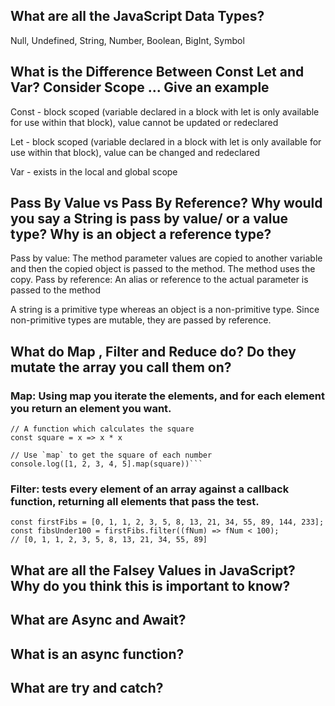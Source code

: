 ## What are all the JavaScript Data Types?
Null, Undefined, String, Number, Boolean, BigInt, Symbol

## What is the Difference Between Const Let and Var? Consider Scope ... Give an example
Const - block scoped (variable declared in a block with let  is only available for use within that block), value cannot be updated or redeclared

Let - block scoped (variable declared in a block with let  is only available for use within that block), value can be changed and redeclared

Var - exists in the local and global scope

## Pass By Value vs Pass By Reference? Why would you say a String is pass by value/ or a value type? Why is an object a reference type?
Pass by value: The method parameter values are copied to another variable and then the copied object is passed to the method. The method uses the copy. Pass by reference: An alias or reference to the actual parameter is passed to the method

A string is a primitive type whereas an object is a non-primitive type. Since non-primitive types are mutable, they are passed by reference.

## What do Map , Filter and Reduce do? Do they mutate the array you call them on?

### Map: Using map you iterate the elements, and for each element you return an element you want.

```
// A function which calculates the square
const square = x => x * x

// Use `map` to get the square of each number
console.log([1, 2, 3, 4, 5].map(square))```

```
### Filter: tests every element of an array against a callback function, returning all elements that pass the test.
```
const firstFibs = [0, 1, 1, 2, 3, 5, 8, 13, 21, 34, 55, 89, 144, 233];
const fibsUnder100 = firstFibs.filter((fNum) => fNum < 100);
// [0, 1, 1, 2, 3, 5, 8, 13, 21, 34, 55, 89]
```
## What are all the Falsey Values in JavaScript? Why do you think this is important to know?
## What are Async and Await?
## What is an async function?
## What are try and catch?
